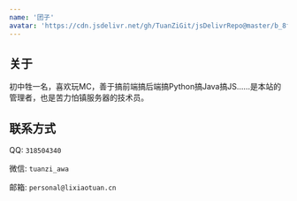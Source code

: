 ```yaml
---
name: '团子'
avatar: 'https://cdn.jsdelivr.net/gh/TuanZiGit/jsDelivrRepo@master/b_8f2d99c6305c525a46a48e47767ad9bc.jpg'
---
```


## 关于

初中牲一名，喜欢玩MC，善于搞前端搞后端搞Python搞Java搞JS……是本站的管理者，也是苦力怕镇服务器的技术员。

## 联系方式

QQ: `318504340`

微信: `tuanzi_awa`

邮箱: `personal@lixiaotuan.cn`